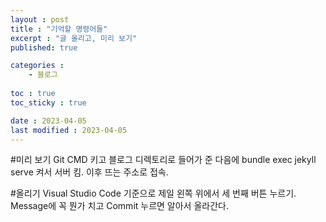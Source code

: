 ```yaml
---
layout : post
title : "기억할 명령어들"
excerpt : "글 올리고, 미리 보기"
published: true

categories : 
    - 블로그
  
toc : true
toc_sticky : true

date : 2023-04-05
last modified : 2023-04-05
---
```


#미리 보기
Git CMD 키고 블로그 디렉토리로 들어가 준 다음에 bundle exec jekyll serve 켜서 서버 킴. 
이후 뜨는 주소로 접속.

#올리기
Visual Studio Code 기준으로 제일 왼쪽 위에서 세 번째 버튼 누르기.
Message에 꼭 뭔가 치고 Commit 누르면 알아서 올라간다.